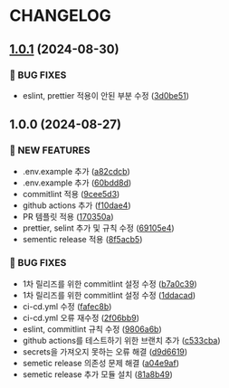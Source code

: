 # CHANGELOG

## [1.0.1](https://github.com/startup-life/vanila-js-frontend/compare/v1.0.0...v1.0.1) (2024-08-30)

### 🐛 BUG FIXES

* eslint, prettier 적용이 안된 부분 수정 ([3d0be51](https://github.com/startup-life/vanila-js-frontend/commit/3d0be51736bc2cbfe76b1254fd735825efc72a39))

## 1.0.0 (2024-08-27)

### 🚀 NEW FEATURES

-   .env.example 추가 ([a82cdcb](https://github.com/startup-life/vanila-js-frontend/commit/a82cdcb3db2def0611de85dcf7c920fce08337a8))
-   .env.example 추가 ([60bdd8d](https://github.com/startup-life/vanila-js-frontend/commit/60bdd8d574bcec7973f5baf88c75a19414acb4be))
-   commitlint 적용 ([9cee5d3](https://github.com/startup-life/vanila-js-frontend/commit/9cee5d31d4ffa743568759e3f7f68749c0617c71))
-   github actions 추가 ([f10dae4](https://github.com/startup-life/vanila-js-frontend/commit/f10dae459b9c099fcbd547157ef7bc8694128d1c))
-   PR 템플릿 적용 ([170350a](https://github.com/startup-life/vanila-js-frontend/commit/170350a4472152eb02758ff90c7beec72b2649c1))
-   prettier, selint 추가 및 규칙 수정 ([69105e4](https://github.com/startup-life/vanila-js-frontend/commit/69105e4eeff8a65b3fd06343d8680a867f69a3f5))
-   sementic release 적용 ([8f5acb5](https://github.com/startup-life/vanila-js-frontend/commit/8f5acb55bbd18125b48ede97177f9d1735de6f31))

### 🐛 BUG FIXES

-   1차 릴리즈를 위한 commitlint 설정 수정 ([b7a0c39](https://github.com/startup-life/vanila-js-frontend/commit/b7a0c39236f024d22bd3595538db33ada43db9bc))
-   1차 릴리즈를 위한 commitlint 설정 수정 ([1ddacad](https://github.com/startup-life/vanila-js-frontend/commit/1ddacadaba257e94e7deba894b71db4c5d7c22e5))
-   ci-cd.yml 수정 ([fafec8b](https://github.com/startup-life/vanila-js-frontend/commit/fafec8b8c3449d9b9c84b7735ad5a4e976e02607))
-   ci-cd.yml 오류 재수정 ([2f06bb9](https://github.com/startup-life/vanila-js-frontend/commit/2f06bb9352271b09f5c9459f9d9915d160b4d790))
-   eslint, commitlint 규칙 수정 ([9806a6b](https://github.com/startup-life/vanila-js-frontend/commit/9806a6bb83a99e6d92e3883819f85c4196e715d9))
-   github actions를 테스트하기 위한 브랜치 추가 ([c533cba](https://github.com/startup-life/vanila-js-frontend/commit/c533cbaac345323cfb89ed6008a3233dc4df4aae))
-   secrets을 가져오지 못하는 오류 해결 ([d9d6619](https://github.com/startup-life/vanila-js-frontend/commit/d9d66196461ffdf71832258fd8339e98b12a7f88))
-   semetic release 의존성 문제 해결 ([a04e9af](https://github.com/startup-life/vanila-js-frontend/commit/a04e9affed0367975a55d1cec71627391ac9fd73))
-   semetic release 추가 모듈 설치 ([81a8b49](https://github.com/startup-life/vanila-js-frontend/commit/81a8b492914e75c8a88c394e062da19a403a8dd8))
